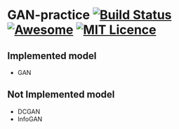 # GAN-practice [![Build Status](https://travis-ci.org/devArtoria/GAN-models.svg?branch=master)](https://travis-ci.org/devArtoria/GAN-models) [![Awesome](https://cdn.rawgit.com/sindresorhus/awesome/d7305f38d29fed78fa85652e3a63e154dd8e8829/media/badge.svg)](https://github.com/sindresorhus/awesome) [![MIT Licence](https://badges.frapsoft.com/os/mit/mit.svg?v=103)](https://opensource.org/licenses/mit-license.php)


## Implemented model
- GAN

## Not Implemented model
- DCGAN
- InfoGAN
